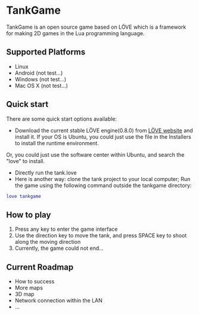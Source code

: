# TankGame

TankGame is an open source game based on LÖVE which is a framework for making 2D games in the Lua programming language. 

## Supported Platforms    
* Linux 
* Android (not test...)
* Windows (not test...)
* Mac OS X (not test...)

## Quick start

There are some quick start options available:

* Download the current stable LÖVE engine(0.8.0) from [LÖVE website](https://love2d.org/) and install it. If your OS is Ubuntu, you could just use the file in the Installers to install the runtime environment.

Or, you could just use the software center within Ubuntu, and search the "love" to install.
* Directly run the tank.love
* Here is another way: clone the tank project to your local computer; Run the game using the following command outside the tankgame directory:    
```lua
love tankgame
```


## How to play

1. Press any key to enter the game interface
2. Use the direction key to move the tank, and press SPACE key to shoot along the moving direction
3. Currently, the game could not end...

## Current Roadmap

* How to success
* More maps
* 3D map
* Network connection within the LAN
* ...